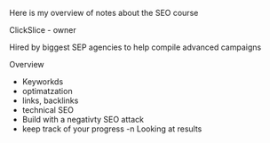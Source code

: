 Here is my overview of notes about the SEO course

ClickSlice - owner 

Hired by biggest SEP agencies to help compile advanced campaigns


Overview
- Keyworkds
- optimatzation 
- links, backlinks
- technical SEO
- Build with a negativty SEO attack
- keep track of your progress
-n Looking at results 


~~~~~~~~What to Expect~~~~~~~~